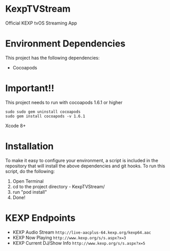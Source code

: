# KexpTVStream
Official KEXP tvOS Streaming App

# Environment Dependencies
This project has the following dependencies:
- Cocoapods

# Important!!
This project needs to run with cocoapods 1.6.1 or higher
```
sudo sudo gem uninstall cocoapods
sudo gem install cocoapods -v 1.6.1
```
Xcode 8+

# Installation
To make it easy to configure your environment, a script is included in the repository that will install the above dependencies and git hooks. To run this script, do the following:  

1. Open Terminal  
2. cd to the project directory - KexpTVStream/
3. run "pod install" 
5. Done!  

# KEXP Endpoints
- KEXP Audio Stream `http://live-aacplus-64.kexp.org/kexp64.aac`
- KEXP Now Playing `http://www.kexp.org/s/s.aspx?x=3`
- KEXP Current DJ/Show Info `http://www.kexp.org/s/s.aspx?x=5`

